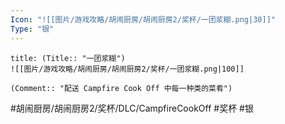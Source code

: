```yaml
---
Icon: "![[图片/游戏攻略/胡闹厨房/胡闹厨房2/奖杯/一团浆糊.png|30]]"
Type: "银"
---
```

```ad-common-silver-trophy
title: (Title:: "一团浆糊")
![[图片/游戏攻略/胡闹厨房/胡闹厨房2/奖杯/一团浆糊.png|100]]

(Comment:: "配送 Campfire Cook Off 中每一种类的菜肴")
```

#胡闹厨房/胡闹厨房2/奖杯/DLC/CampfireCookOff #奖杯 #银
